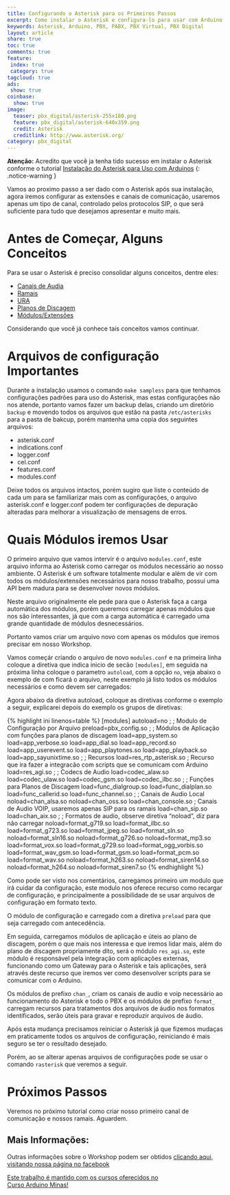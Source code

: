 ```yaml
---
title: Configurando o Asterisk para os Primeiros Passos
excerpt: Como instalar o Asterisk e configura-lo para usar com Arduino
keywords: Asterisk, Arduino, PBX, PABX, PBX Virtual, PBX Digital
layout: article
share: true
toc: true
comments: true
feature:
 index: true
 category: true
tagcloud: true
ads: 
 show: true
coinbase:
  show: true
image:
  teaser: pbx_digital/asterisk-255x180.png
  feature: pbx_digital/asterisk-640x359.png
  credit: Asterisk
  creditlink: http://www.asterisk.org/
category: pbx_digital
---
```

**Atenção:** Acredito que você ja tenha tido sucesso em instalar o Asterisk conforme o tutorial [Instalação do Asterisk para Uso com Arduinos](/pbx_digital/Instalacao_do_Asterisk_para_uso_com_Arduino/) 
{: .notice-warning }

Vamos ao proximo passo a ser dado com o Asterisk após sua instalação, agora iremos configurar as extensões e canais de comunicação, usaremos apenas um tipo de canal,  controlado pelos protocolos SIP, o que será suficiente para tudo que desejamos apresentar e muito mais.

# Antes de Começar, Alguns Conceitos

Para se usar o Asterisk é preciso consolidar alguns conceitos, dentre eles:

  * [Canais de Audia]()
  * [Ramais]()
  * [URA]()
  * [Planos de Discagem]()
  * [Módulos/Extensões]()

Considerando que você já conhece tais conceitos vamos continuar.

# Arquivos de configuração Importantes

Durante a instalação usamos o comando `make sampless` para que tenhamos configurações padrões para uso do Asterisk, mas estas configurações não nos atende, portanto vamos fazer um backup delas, criando um diretório `backup` e movendo todos os arquivos que estão na pasta `/etc/asterisks` para a pasta de bakcup, porém mantenha uma copia dos seguintes arquivos:

  * asterisk.conf
  * indications.conf
  * logger.conf
  * cel.conf
  * features.conf
  * modules.conf

Deixe todos os arquivos intactos, porém sugiro que liste o conteúdo de cada um para se familiarizar mais com as configurações, o arquivo asterisk.conf e logger.conf podem ter configurações de depuração alteradas para melhorar a visualização de mensagens de erros.

# Quais Módulos iremos Usar

O primeiro arquivo que vamos intervir é o arquivo `modules.conf`, este arquivo informa ao Asterisk como carregar os módulos necessário ao nosso ambiente. O Asterisk é um software totalmente modular e além de vir com todos os módulos/extensões necessários para nosso trabalho, possui uma API bem madura para se desenvolver novos módulos.

Neste arquivo originalmente ele pede para que o Asterisk faça a carga automática dos módulos, porém queremos carregar apenas módulos que nos são interessantes, já que com a carga automática é carregado uma grande quantidade de módulos desnecessários. 

Portanto vamos criar um arquivo novo com apenas os módulos que iremos precisar em nosso Workshop.

Vamos começár criando o arquivo de novo `modules.conf` e na primeira linha coloque a diretiva que indica inicio de secão `[modules]`, em seguida na próxima linha coloque o parametro `autoload`, com a opção `no`, veja abaixo o exemplo de com ficará o arquivo, neste exemplo já listo todos os módulos necessários e como devem ser carregados:

Agora abaixo da diretiva autoload, coloque as diretivas conforme o exemplo a seguir, explicarei depois do exemplo os grupos de diretivas:

{% highlight ini linenos=table %}
[modules]
autoload=no
;
; Modulo de Configuração por Arquivo
preload=pbx_config.so
;
; Módulos de Aplicação com funções para planos de discagem
load=app_system.so
load=app_verbose.so
load=app_dial.so
load=app_record.so
load=app_userevent.so
load=app_playtones.so
load=app_playback.so
load=app_sayunixtime.so
;
; Recursos
load=res_rtp_asterisk.so
; Recurso que ira fazer a integracão com scripts que se comunicam com Arduino
load=res_agi.so
;
; Codecs de Audio
load=codec_alaw.so
load=codec_ulaw.so
load=codec_gsm.so
load=codec_ilbc.so
;
; Funções para Planos de Discagem
load=func_dialgroup.so
load=func_dialplan.so
load=func_callerid.so
load=func_channel.so
;
; Canais de Audio Local
noload=chan_alsa.so
noload=chan_oss.so
load=chan_console.so
; Canais de Audio VOIP, usaremos apenas SIP para os ramais
load=chan_sip.so
load=chan_aix.so
;
; Formatos de audio, observe diretiva “noload”, diz para não carregar
noload=format_g719.so
load=format_ilbc.so
load=format_g723.so
load=format_jpeg.so
load=format_sln.so
noload=format_sln16.so
noload=format_g726.so
noload=format_mp3.so
load=format_vox.so
load=format_g729.so
load=format_ogg_vorbis.so
load=format_wav_gsm.so
load=format_gsm.so
load=format_pcm.so
load=format_wav.so
noload=format_h263.so
noload=format_siren14.so
noload=format_h264.so
noload=format_siren7.so
{% endhighlight %}

Como pode ser visto nos comentários, carregamos primeiro um modulo que irá cuidar da configuração, 
este modulo nos oferece recurso como recargar de configuração, e principalmente a possibilidade 
de se usar arquivos de configuração em formato texto.

O módulo de configuração e carregado com a diretiva `preload` para que seja carregado com 
antecedência.

Em seguida, carregamos módulos de aplicação e úteis ao plano de discagem, porém o que mais nos 
interessa e que iremos lidar mais, além do plano de discagem propriamente dito, será o módulo 
`res_agi.so`, este módulo é responsável pela integração com aplicações externas, funcionando 
como um Gateway para o Asterisk e tais aplicações, será através deste recurso que iremos ver 
como desenvolver scripts para se comunicar com o Arduino.

Os módulos de prefixo `chan_`, criam os canais de audio e voip necessário ao funcionamento do 
Asterisk e todo o PBX e os módulos de prefixo `format_` carregam recursos para tratamentos dos 
arquivos de áudio nos formatos identificados, serão úteis para gravar e reproduzir arquivos de 
áudio.

Após esta mudança precisamos reiniciar o Asterisk já que fizemos mudaças em praticamente todos 
os arquivos de configuração, reiniciando é mais seguro se ter o resultado desejado.

Porém, ao se alterar apenas arquivos de configurações pode se usar o comando `rasterisk` que 
veremos a seguir.

# Próximos Passos
Veremos no próximo tutorial como criar nosso primeiro canal de comunicação e nossos ramais. 
Aguardem.

## Mais Informações:
Outras informações sobre o Workshop podem ser obtidos [clicando aqui, visitando nossa página no 
facebook](https://www.facebook.com/events/1500419536839268/)

<a href="/cursoarduino/" class="btn-success">Este trabalho é mantido com os cursos oferecidos no <br />
Curso Arduino Minas!</a>
